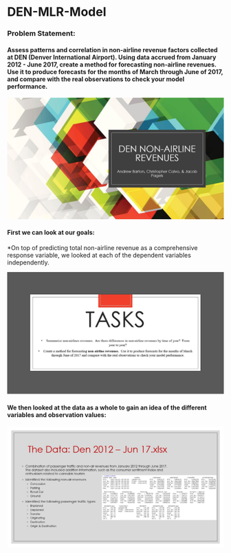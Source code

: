 # DEN-MLR-Model

### Problem Statement: 
#### Assess patterns and correlation in non-airline revenue factors collected at DEN (Denver International Airport). Using data accrued from January 2012 - June 2017, create a method for forecasting non-airline revenues. Use it to produce forecasts for the months of March through June of 2017, and compare with the real observations to check your model performance. 

![ScreenShot](https://github.com/Drev917/DEN-MLR-Model/blob/main/NonAirline%20Slides/NA%201.JPG)



#### First we can look at our goals:
*On top of predicting total non-airline revenue as a comprehensive response variable, we looked at each of the dependent variables independently.

![ScreenShot](https://github.com/Drev917/DEN-MLR-Model/blob/main/NonAirline%20Slides/NA%202.JPG)

#### We then looked at the data as a whole to gain an idea of the different variables and observation values:

![ScreenShot](https://github.com/Drev917/DEN-MLR-Model/blob/main/NonAirline%20Slides/NA%203.JPG)
